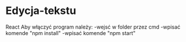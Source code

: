 # Edycja-tekstu
React Aby włączyć program należy: -wejsć w folder przez cmd -wpisać komende "npm install" -wpisać komende "npm start"
